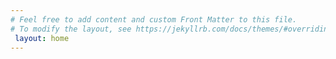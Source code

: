 ```yaml
---
# Feel free to add content and custom Front Matter to this file.
# To modify the layout, see https://jekyllrb.com/docs/themes/#overriding-theme-defaults
 layout: home
---
```

